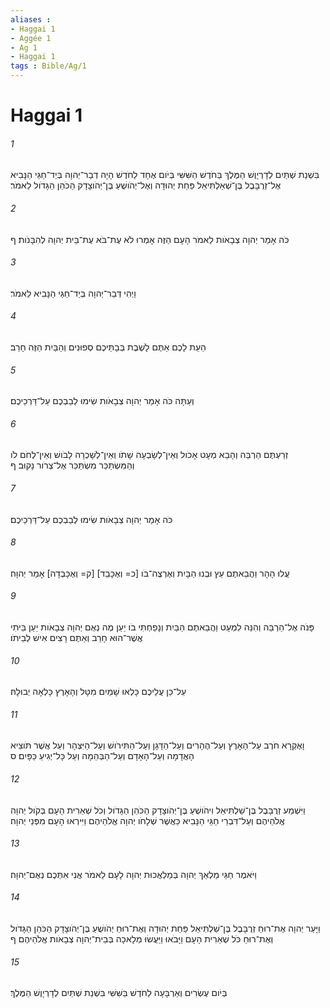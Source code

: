 ```yaml
---
aliases : 
- Haggai 1
- Aggée 1
- Ag 1
- Haggai 1
tags : Bible/Ag/1
---
```


# Haggai 1

###### 1
בִּשְׁנַת שְׁתַּיִם לְדָרְיָוֶשׁ הַמֶּלֶךְ בַּחֹדֶשׁ הַשִּׁשִּׁי בְּיֹום אֶחָד לַחֹדֶשׁ הָיָה דְבַר־יְהוָה בְּיַד־חַגַּי הַנָּבִיא אֶל־זְרֻבָּבֶל בֶּן־שְׁאַלְתִּיאֵל פַּחַת יְהוּדָה וְאֶל־יְהֹושֻׁעַ בֶּן־יְהֹוצָדָק הַכֹּהֵן הַגָּדֹול לֵאמֹר׃
###### 2
כֹּה אָמַר יְהוָה צְבָאֹות לֵאמֹר הָעָם הַזֶּה אָמְרוּ לֹא עֶת־בֹּא עֶת־בֵּית יְהוָה לְהִבָּנֹות׃ ף
###### 3
וַיְהִי דְּבַר־יְהוָה בְּיַד־חַגַּי הַנָּבִיא לֵאמֹר׃
###### 4
הַעֵת לָכֶם אַתֶּם לָשֶׁבֶת בְּבָתֵּיכֶם סְפוּנִים וְהַבַּיִת הַזֶּה חָרֵב׃
###### 5
וְעַתָּה כֹּה אָמַר יְהוָה צְבָאֹות שִׂימוּ לְבַבְכֶם עַל־דַּרְכֵיכֶם׃
###### 6
זְרַעְתֶּם הַרְבֵּה וְהָבֵא מְעָט אָכֹול וְאֵין־לְשָׂבְעָה שָׁתֹו וְאֵין־לְשָׁכְרָה לָבֹושׁ וְאֵין־לְחֹם לֹו וְהַמִּשְׂתַּכֵּר מִשְׂתַּכֵּר אֶל־צְרֹור נָקוּב׃ ף
###### 7
כֹּה אָמַר יְהוָה צְבָאֹות שִׂימוּ לְבַבְכֶם עַל־דַּרְכֵיכֶם׃
###### 8
עֲלוּ הָהָר וַהֲבֵאתֶם עֵץ וּבְנוּ הַבָּיִת וְאֶרְצֶה־בֹּו [כ= וְאֶכָּבֵד] [ק= וְאֶכָּבְדָה] אָמַר יְהוָה׃
###### 9
פָּנֹה אֶל־הַרְבֵּה וְהִנֵּה לִמְעָט וַהֲבֵאתֶם הַבַּיִת וְנָפַחְתִּי בֹו יַעַן מֶה נְאֻם יְהוָה צְבָאֹות יַעַן בֵּיתִי אֲשֶׁר־הוּא חָרֵב וְאַתֶּם רָצִים אִישׁ לְבֵיתֹו׃
###### 10
עַל־כֵּן עֲלֵיכֶם כָּלְאוּ שָׁמַיִם מִטָּל וְהָאָרֶץ כָּלְאָה יְבוּלָהּ׃
###### 11
וָאֶקְרָא חֹרֶב עַל־הָאָרֶץ וְעַל־הֶהָרִים וְעַל־הַדָּגָן וְעַל־הַתִּירֹושׁ וְעַל־הַיִּצְהָר וְעַל אֲשֶׁר תֹּוצִיא הָאֲדָמָה וְעַל־הָאָדָם וְעַל־הַבְּהֵמָה וְעַל כָּל־יְגִיעַ כַּפָּיִם׃ ס
###### 12
וַיִּשְׁמַע זְרֻבָּבֶל בֶּן־שַׁלְתִּיאֵל וִיהֹושֻׁעַ בֶּן־יְהֹוצָדָק הַכֹּהֵן הַגָּדֹול וְכֹל שְׁאֵרִית הָעָם בְּקֹול יְהוָה אֱלֹהֵיהֶם וְעַל־דִּבְרֵי חַגַּי הַנָּבִיא כַּאֲשֶׁר שְׁלָחֹו יְהוָה אֱלֹהֵיהֶם וַיִּירְאוּ הָעָם מִפְּנֵי יְהוָה׃
###### 13
וַיֹּאמֶר חַגַּי מַלְאַךְ יְהוָה בְּמַלְאֲכוּת יְהוָה לָעָם לֵאמֹר אֲנִי אִתְּכֶם נְאֻם־יְהוָה׃
###### 14
וַיָּעַר יְהוָה אֶת־רוּחַ זְרֻבָּבֶל בֶּן־שַׁלְתִּיאֵל פַּחַת יְהוּדָה וְאֶת־רוּחַ יְהֹושֻׁעַ בֶּן־יְהֹוצָדָק הַכֹּהֵן הַגָּדֹול וְאֶת־רוּחַ כֹּל שְׁאֵרִית הָעָם וַיָּבֹאוּ וַיַּעֲשׂוּ מְלָאכָה בְּבֵית־יְהוָה צְבָאֹות אֱלֹהֵיהֶם׃ ף
###### 15
בְּיֹום עֶשְׂרִים וְאַרְבָּעָה לַחֹדֶשׁ בַּשִּׁשִּׁי בִּשְׁנַת שְׁתַּיִם לְדָרְיָוֶשׁ הַמֶּלֶךְ׃
